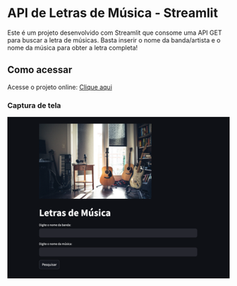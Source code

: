 # API de Letras de Música - Streamlit

Este é um projeto desenvolvido com Streamlit que consome uma API GET para buscar a letra de músicas. Basta inserir o nome da banda/artista e o nome da música para obter a letra completa!

## Como acessar

Acesse o projeto online: [Clique aqui](https://api-stremlit.streamlit.app)

### Captura de tela
![Captura de tela](Capuradetela.png)